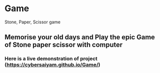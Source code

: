 # Game
Stone, Paper, Scissor game


## Memorise your old days and Play the epic Game of Stone paper scissor with computer


### Here is a live demonstration of project (https://cybersaiyam.github.io/Game/)
